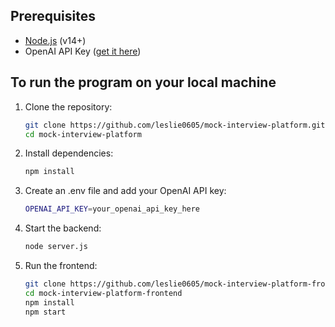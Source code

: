 ## Prerequisites
- [Node.js](https://nodejs.org/) (v14+)
- OpenAI API Key ([get it here](https://platform.openai.com/))

## To run the program on your local machine
1. Clone the repository:
   ```bash
   git clone https://github.com/leslie0605/mock-interview-platform.git
   cd mock-interview-platform
   ```
2. Install dependencies:
   ```bash
   npm install
   ```
3. Create an .env file and add your OpenAI API key:
   ```bash
   OPENAI_API_KEY=your_openai_api_key_here
   ```
4. Start the backend:
   ```bash
   node server.js 
   ```
5. Run the frontend:
      ```bash
   git clone https://github.com/leslie0605/mock-interview-platform-frontend.git
   cd mock-interview-platform-frontend
   npm install
   npm start
   ```
